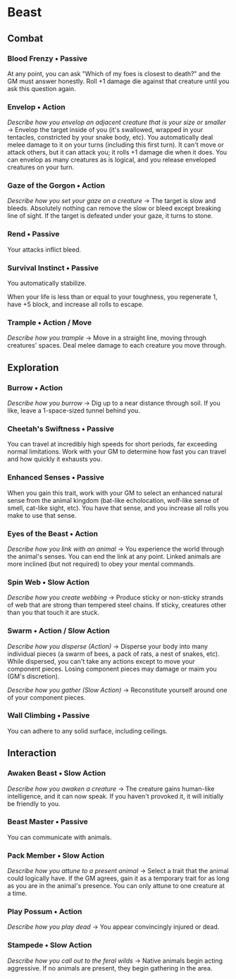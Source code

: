 # Beast
## Combat
### Blood Frenzy &bull; Passive
At any point, you can ask "Which of my foes is closest to death?" and the GM
must answer honestly. Roll +1 damage die against that creature until you ask
this question again.
 
### Envelop &bull; Action
*Describe how you envelop an adjacent creature that is your size or smaller*
&#8594; Envelop the target inside of you (it's swallowed, wrapped in your
tentacles, constricted by your snake body, etc). You automatically deal melee
damage to it on your turns (including this first turn). It can't move or attack
others, but it can attack you; it rolls +1 damage die when it does. You can
envelop as many creatures as is logical, and you release enveloped creatures on
your turn.
 
### Gaze of the Gorgon &bull; Action
*Describe how you set your gaze on a creature* &#8594; The target is slow and
bleeds. Absolutely nothing can remove the slow or bleed except breaking line of
sight. If the target is defeated under your gaze, it turns to stone.
 
### Rend &bull; Passive
Your attacks inflict bleed.
 
### Survival Instinct &bull; Passive
You automatically stabilize.

When your life is less than or equal to your toughness, you regenerate 1, have
+5 block, and increase all rolls to escape.
 
### Trample &bull; Action / Move
*Describe how you trample* &#8594; Move in a straight line, moving through
creatures' spaces. Deal melee damage to each creature you move through.

## Exploration
### Burrow &bull; Action
*Describe how you burrow* &#8594; Dig up to a near distance through soil. If
you like, leave a 1-space-sized tunnel behind you.
 
### Cheetah's Swiftness &bull; Passive
You can travel at incredibly high speeds for short periods, far exceeding
normal limitations. Work with your GM to determine how fast you can travel and
how quickly it exhausts you.
 
### Enhanced Senses &bull; Passive
When you gain this trait, work with your GM to select an enhanced natural sense
from the animal kingdom (bat-like echolocation, wolf-like sense of smell,
cat-like sight, etc). You have that sense, and you increase all rolls you make
to use that sense.
 
### Eyes of the Beast &bull; Action
*Describe how you link with an animal* &#8594; You experience the world through
the animal's senses. You can end the link at any point. Linked animals are more
inclined (but not required) to obey your mental commands. 
 
### Spin Web &bull; Slow Action
*Describe how you create webbing* &#8594; Produce sticky or non-sticky strands
of web that are strong than tempered steel chains. If sticky, creatures other
than you that touch it are stuck.
 
### Swarm &bull; Action / Slow Action
*Describe how you disperse (Action)* &#8594; Disperse your body into many
individual pieces (a swarm of bees, a pack of rats, a nest of snakes, etc).
While dispersed, you can't take any actions except to move your component
pieces. Losing component pieces may damage or maim you (GM's discretion).

*Describe how you gather (Slow Action)* &#8594; Reconstitute yourself around
one of your component pieces.
 
### Wall Climbing &bull; Passive
You can adhere to any solid surface, including ceilings.

## Interaction
### Awaken Beast &bull; Slow Action
*Describe how you awaken a creature* &#8594; The creature gains human-like
intelligence, and it can now speak. If you haven't provoked it, it will
initially be friendly to you.
 
### Beast Master &bull; Passive
You can communicate with animals.
 
### Pack Member &bull; Slow Action
*Describe how you attune to a present animal* &#8594; Select a trait that the
animal could logically have. If the GM agrees, gain it as a temporary trait for
as long as you are in the animal's presence. You can only attune to one
creature at a time.
 
### Play Possum &bull; Action
*Describe how you play dead* &#8594; You appear convincingly injured or dead.
 
### Stampede &bull; Slow Action
*Describe how you call out to the feral wilds* &#8594; Native animals begin
acting aggressive. If no animals are present, they begin gathering in the area.
